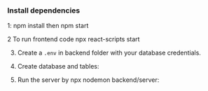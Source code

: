  
### Install dependencies 
1: npm install
then npm start

2 To run frontend code 
npx react-scripts start

3. Create a `.env` in backend folder with your database credentials.

4. Create database and tables:

5. Run the server by npx nodemon backend/server:
